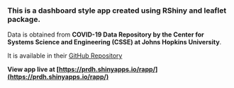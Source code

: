 ### This is a dashboard style app created using RShiny and leaflet package.
Data is obtained from __COVID-19 Data Repository by the Center for Systems Science and Engineering (CSSE) at Johns Hopkins University__.

It is available in their [GitHub Repository](https://github.com/CSSEGISandData/COVID-19)

__View app live at [https://prdh.shinyapps.io/rapp/](https://prdh.shinyapps.io/rapp/)__
